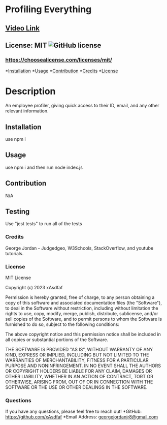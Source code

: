 # Profiling Everything

## [Video Link](https://www.youtube.com/watch?v=1BeqDK_EYW4&ab_channel=Asdfaf)

## License: MIT  ![GitHub license](https://img.shields.io/github/license/Naereen/StrapDown.js.svg)

### https://choosealicense.com/licenses/mit/

*[Installation](#install)
*[Usage](#usage)
*[Contribution](#contribution)
*[Credits](#credit)
*[License](#license)

# Description
An employee profiler, giving quick access to their ID, email, and any other relevant information.

## Installation
use npm i

## Usage
use npm i and then run node index.js

## Contribution
N/A

## Testing
Use "jest tests" to run all of the tests

### Credits
George Jordan - Judgedgeo, W3Schools, StackOverflow, and youtube tutorials.

### License
MIT License

Copyright (c) 2023 xAsdfaf

Permission is hereby granted, free of charge, to any person obtaining a copy
of this software and associated documentation files (the "Software"), to deal
in the Software without restriction, including without limitation the rights
to use, copy, modify, merge, publish, distribute, sublicense, and/or sell
copies of the Software, and to permit persons to whom the Software is
furnished to do so, subject to the following conditions:

The above copyright notice and this permission notice shall be included in all
copies or substantial portions of the Software.

THE SOFTWARE IS PROVIDED "AS IS", WITHOUT WARRANTY OF ANY KIND, EXPRESS OR
IMPLIED, INCLUDING BUT NOT LIMITED TO THE WARRANTIES OF MERCHANTABILITY,
FITNESS FOR A PARTICULAR PURPOSE AND NONINFRINGEMENT. IN NO EVENT SHALL THE
AUTHORS OR COPYRIGHT HOLDERS BE LIABLE FOR ANY CLAIM, DAMAGES OR OTHER
LIABILITY, WHETHER IN AN ACTION OF CONTRACT, TORT OR OTHERWISE, ARISING FROM,
OUT OF OR IN CONNECTION WITH THE SOFTWARE OR THE USE OR OTHER DEALINGS IN THE
SOFTWARE.

### Questions
If you have any questions, please feel free to reach out! 
    *GitHub: https://github.com/xAsdfaf
    *Email Address: georgejordanjr8@gmail.com